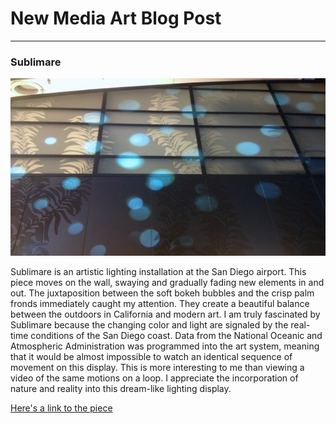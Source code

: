 # New Media Art Blog Post
------

### Sublimare
![Sublimare](images/sublimare-2.jpg?raw=true "Sublimare")

Sublimare is an artistic lighting installation at the San Diego airport.  This piece moves on the wall, swaying and gradually fading new elements in and out.  The juxtaposition between the soft bokeh bubbles and the crisp palm fronds immediately caught my attention.  They create a beautiful balance between the outdoors in California and modern art.  I am truly fascinated by Sublimare because the changing color and light are signaled by the real-time conditions of the San Diego coast.  Data from the National Oceanic and Atmospheric Administration was programmed into the art system, meaning that it would be almost impossible to watch an identical sequence of movement on this display.  This is more interesting to me than viewing a video of the same motions on a loop.  I appreciate the incorporation of nature and reality into this dream-like lighting display.

[Here's a link to the piece](http://morganbarnard.com/sublimare)


